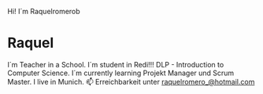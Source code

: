 Hi! I´m Raquelromerob
# Raquel
I´m Teacher in a School.
I´m student in Redi!!! DLP - Introduction to Computer Science.
I´m currently learning Projekt Manager und Scrum Master.
I live in Munich.
📫 Erreichbarkeit unter raquelromero_@hotmail.com
